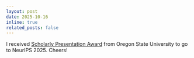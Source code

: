 ```yaml
---
layout: post
date: 2025-10-16
inline: true
related_posts: false
---
```


I received [Scholarly Presentation Award](https://graduate.oregonstate.edu/awards/scholarly-presentation-award) from Oregon State University to go to NeurIPS 2025. Cheers!

